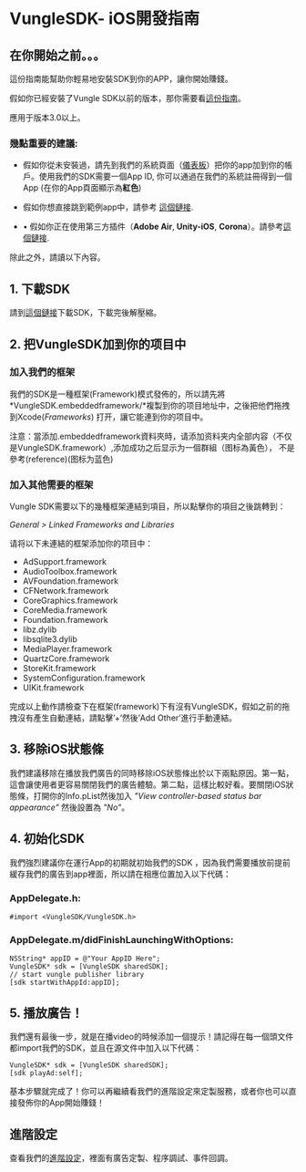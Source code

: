 # VungleSDK- iOS開發指南

## 在你開始之前。。。

這份指南能幫助你輕易地安裝SDK到你的APP，讓你開始賺錢。

假如你已經安裝了Vungle SDK以前的版本，那你需要看[這份指南](https://github.com/Vungle/vungle-resources/blob/master/Chinese-translation/iOS-resources/iOS-migration-guide.md)。

應用于版本3.0以上。


### 幾點重要的建議:

* 假如你從未安裝過，請先到我們的系統頁面（[儀表板](https://v.vungle.com/dashboard/login)）把你的app加到你的帳戶。使用我們的SDK需要一個App ID, 你可以通過在我們的系統註冊得到一個App (在你的App頁面顯示為**紅色**)

* 假如你想直接跳到範例app中，請參考 [這個鏈接](https://github.com/Vungle/publisher-sample-ios/tree/master). 

* •	假如你正在使用第三方插件（**Adobe Air**, **Unity-iOS**, **Corona**）。請參考[這個鏈接](https://v.vungle.com/dev/plugins). 

除此之外，請讀以下內容。

## 1. 下載SDK

請到[這個鏈接](https://v.vungle.com/dev/ios)下載SDK，下載完後解壓縮。  

## 2. 把VungleSDK加到你的项目中

### 加入我們的框架

我們的SDK是一種框架(Framework)模式發佈的，所以請先將*VungleSDK.embeddedframework/*複製到你的项目地址中，之後把他們拖拽到Xcode(*Frameworks*) 打开，讓它能連到你的项目中。

注意：當添加.embeddedframework資料夾時，请添加资料夹内全部内容（不仅是VungleSDK.framework）,添加成功之后显示为一個群組（图标為黃色）， 不是參考(reference)(图标为蓝色)

### 加入其他需要的框架

Vungle SDK需要以下的幾種框架連結到項目，所以點擊你的項目之後跳轉到：

*General > Linked Frameworks and Libraries*

请将以下未連結的框架添加你的项目中：

* AdSupport.framework
* AudioToolbox.framework
* AVFoundation.framework
* CFNetwork.framework
* CoreGraphics.framework
* CoreMedia.framework
* Foundation.framework
* libz.dylib
* libsqlite3.dylib
* MediaPlayer.framework
* QuartzCore.framework
* StoreKit.framework
* SystemConfiguration.framework
* UIKit.framework

完成以上動作請檢查下在框架(framework)下有沒有VungleSDK，假如之前的拖拽沒有產生自動連結，請點擊’+’然後’Add Other’進行手動連結。

## 3. 移除iOS狀態條

我們建議移除在播放我們廣告的同時移除iOS狀態條出於以下兩點原因。第一點，這會讓使用者更容易關閉我們的廣告體驗。第二點，這樣比較好看。要關閉iOS狀態條，打開你的Info.pList然後加入 *"View controller-based status bar appearance"* 然後設置為 *"No"*。

## 4. 初始化SDK

我們強烈建議你在運行App的初期就初始我們的SDK ，因為我們需要播放前提前緩存我們的廣告到app裡面，所以請在相應位置加入以下代碼：

### AppDelegate.h:

`#import <VungleSDK/VungleSDK.h>`

### AppDelegate.m/didFinishLaunchingWithOptions:

```objc
NSString* appID = @"Your AppID Here";
VungleSDK* sdk = [VungleSDK sharedSDK];
// start vungle publisher library
[sdk startWithAppId:appID];
```

## 5. 播放廣告！

我們還有最後一步，就是在播video的時候添加一個提示！請記得在每一個頭文件都import我們的SDK，並且在源文件中加入以下代碼：

```objc
VungleSDK* sdk = [VungleSDK sharedSDK];
[sdk playAd:self];
```

基本步驟就完成了！你可以再繼續看我們的進階設定來定製服務，或者你也可以直接發佈你的App開始賺錢！


## 進階設定

查看我們的[進階設定](https://github.com/Vungle/vungle-resources/blob/master/iOS-resources/iOS-advanced-settings.md)，裡面有廣告定製、程序調試、事件回調。


